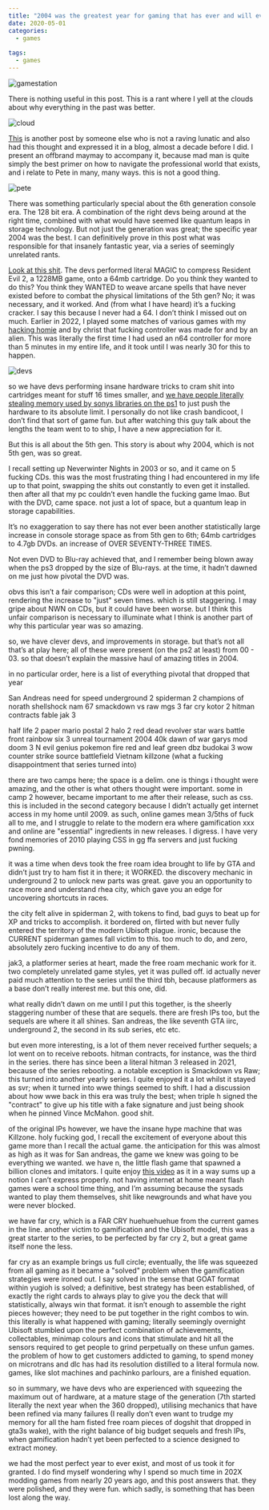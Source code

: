 ```yaml
---
title: "2004 was the greatest year for gaming that has ever and will ever happen"
date: 2020-05-01
categories:
  - games
  
tags:
  - games
---
```


![gamestation](/assets/images/ps2/gamestation.png)

There is nothing useful in this post. This is a rant where I yell at the clouds about why everything in the past was better. 

![cloud](/assets/images/2004/oldmancloud.png)

[This](https://www.gamespot.com/articles/why-2004-was-the-best-year-in-gaming/1100-6424377) is another post by someone else who is not a raving lunatic and also had this thought and expressed it in a blog, almost a decade before I did. I present an offbrand maymay to accompany it, because mad man is quite simply the best primer on how to navigate the professional world that exists, and i relate to Pete in many, many ways. this is not a good thing.

![pete](/assets/images/2004/pete.png)

There was something particularly special about the 6th generation console era. The 128 bit era. A combination of the right devs being around at the right time, combined with what would have seemed like quantum leaps in storage technology. But not just the generation was great; the specific year 2004 was the best. I can definitively prove in this post what was responsible for that insanely fantastic year, via a series of seemingly unrelated rants. 


[Look at this shit](https://www.youtube.com/watch?v=BaX5YUZ5FLk). The devs performed literal MAGIC to compress Resident Evil 2, a 1228MB game, onto a 64mb cartridge. Do you think they wanted to do this? You think they WANTED to weave arcane spells that have never existed before to combat the physical limitations of the 5th gen? No; it was necessary, and it worked. And (from what I have heard) it’s a fucking cracker. I say this because I never had a 64. I don’t think I missed out on much. Earlier in 2022, I played some matches of various games with my [hacking homie](https://kymb0.github.io/) and by christ that fucking controller was made for and by an alien. This was literally the first time I had used an n64 controller for more than 5 minutes in my entire life, and it took until I was nearly 30 for this to happen. 

![devs](/assets/images/2004/devs.png)

so we have devs performing insane hardware tricks to cram shit into cartridges meant for stuff 16 times smaller, and [we have people literally stealing memory used by sonys libraries on the ps1](https://www.youtube.com/watch?v=izxXGuVL21o) to  just push the hardware to its absolute limit. I personally do not like crash bandicoot, I don’t find that sort of game fun. but after watching this guy talk about the lengths the team went to to ship, I have a new appreciation for it.

But this is all about the 5th gen. This story is about why 2004, which is not 5th gen, was so great.  

I recall setting up Neverwinter Nights in 2003 or so, and it came on 5 fucking CDs. this was the most frustrating thing I had encountered in my life up to that point, swapping the shits out constantly to even get it installed. then after all that my pc couldn’t even handle the fucking game lmao. But with the DVD, came space. not just a lot of space, but a quantum leap in storage capabilities. 

It’s no exaggeration to say there has not ever been another statistically large increase in console storage space as from 5th gen to 6th; 64mb cartridges to 4.7gb DVDs. an increase of OVER SEVENTY-THREE TIMES. 

Not even DVD to Blu-ray achieved that, and I remember being blown away when the ps3 dropped by the size of Blu-rays. at the time, it hadn’t dawned on me just how pivotal the DVD was.

obvs this isn’t a fair comparison; CDs were well in adoption at this point, rendering the increase to "just" seven times. which is still staggering. I may gripe about NWN on CDs, but it could have been worse. but I think this unfair comparison is necessary to illuminate what I think is another part of why this particular year was so amazing. 


so, we have clever devs, and improvements in storage. but that’s not all that’s at play here; all of these were present (on the ps2 at least) from 00 - 03. so that doesn’t explain the massive haul of amazing titles in 2004.

in no particular order, here is a list of everything pivotal that dropped that year

San Andreas
need for speed underground 2
spiderman 2
champions of norath
shellshock nam 67
smackdown vs raw
mgs 3
far cry
kotor 2
hitman contracts
fable
jak 3

half life 2
paper mario
postal 2
halo 2
red dead revolver
star wars battle front
rainbow six 3
unreal tournament 2004
40k dawn of war
garys mod
doom 3
N
evil genius
pokemon fire red and leaf green
dbz budokai 3
wow
counter strike source
battlefield Vietnam
killzone (what a fucking disappointment that series turned into)

there are two camps here; the space is a delim. one is things i thought were amazing, and the other is what others thought were important. some in camp 2 however, became important to me after their release, such as css. this is included in the second category because I didn’t actually get internet access in my home until 2009. as such, online games mean 3/5ths of fuck all to me, and I struggle to relate to the modern era where gamification xxx and online are "essential" ingredients in new releases. I digress. I have very fond memories of 2010 playing CSS in gg ffa servers and just fucking pwning.

it was a time when devs took the free roam idea brought to life by GTA and didn’t just try to ham fist it in there; it WORKED. the discovery mechanic in underground 2 to unlock new parts was great. gave you an opportunity to race more and understand rhea city, which gave you an edge for uncovering shortcuts in races. 

the city felt alive in spiderman 2, with tokens to find, bad guys to beat up for XP and tricks to accomplish. it bordered on, flirted with but never fully entered the territory of the modern Ubisoft plague. ironic, because the CURRENT spiderman games fall victim to this. too much to do, and zero, absolutely zero fucking incentive to do any of them. 

jak3, a platformer series at heart, made the free roam mechanic work for it. two completely unrelated game styles, yet it was pulled off. id actually never paid much attention to the series until the third tbh, because platformers as a base don’t really interest me. but this one, did.

what really didn’t dawn on me until I put this together, is the sheerly staggering number of these that are sequels. there are fresh IPs too, but the sequels are where it all shines. San andreas, the like seventh GTA iirc, underground 2, the second in its sub series, etc etc. 

but even more interesting, is a lot of them never received further sequels; a lot went on to receive reboots. hitman contracts, for instance, was the third in the series. there has since been a literal hitman 3 released in 2021, because of the series rebooting. a notable exception is Smackdown vs Raw; this turned into another yearly series. I quite enjoyed it a lot whilst it stayed as svr; when it turned into wwe things seemed to shift. I had a discussion about how wwe back in this era was truly the best; when triple h signed the "contract" to give up his title with a fake signature and just being shook when he pinned Vince McMahon. good shit.

of the original IPs however, we have the insane hype machine that was Killzone. holy fucking god, I recall the excitement of everyone about this game more than I recall the actual game. the anticipation for this was almost as high as it was for San andreas, the game we knew was going to be everything we wanted. we have n, the little flash game that spawned a billion clones and imitators. I quite enjoy [this video](https://www.youtube.com/watch?v=uhvey_FjtXA) as it in a way sums up a notion I can’t express properly. not having internet at home meant flash games were a school time thing, and I’m assuming because the sysads wanted to play them themselves, shit like newgrounds and what have you were never blocked. 

we have far cry, which is a FAR CRY huehuehuehue from the current games in the line. another victim to gamification and the Ubisoft model, this was a great starter to the series, to be perfected by far cry 2, but a great game itself none the less. 

far cry as an example brings us full circle; eventually, the life was squeezed from all gaming as it became a "solved" problem when the gamification strategies were ironed out. I say solved in the sense that GOAT format within yugioh is solved; a definitive, best strategy has been established, of exactly the right cards to always play to give you the deck that will statistically, always win that format. it isn’t enough to assemble the right pieces however; they need to be put together in the right combos to win. this literally is what happened with gaming; literally seemingly overnight Ubisoft stumbled upon the perfect combination of achievements, collectables, minimap colours and icons that stimulate and hit all the sensors required to get people to grind perpetually on these unfun games. the problem of how to get customers addicted to gaming, to spend money on microtrans and dlc has had its resolution distilled to a literal formula now. games, like slot machines and pachinko parlours, are a finished equation.   

so in summary, we have devs who are experienced with squeezing the maximum out of hardware, at a mature stage of the generation (7th started literally the next year when the 360 dropped), utilising mechanics that have been refined via many failures (I really don’t even want to trudge my memory for all the ham fisted free roam pieces of dogshit that dropped in gta3s wake), with the right balance of big budget sequels and fresh IPs, when gamification hadn’t yet been perfected to a science designed to extract money.

we had the most perfect year to ever exist, and most of us took it for granted. I do find myself wondering why I spend so much time in 202X modding games from nearly 20 years ago, and this post answers that. they were polished, and they were fun. which sadly, is something that has been lost along the way.
